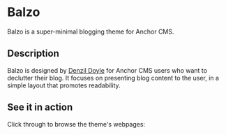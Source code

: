 # Balzo
Balzo is a super-minimal blogging theme for Anchor CMS.

## Description
Balzo is designed by [Denzil Doyle](www.denzildoyle.me) for Anchor CMS users who want to declutter their blog. It focuses on presenting blog content to the user, in a simple layout that promotes readability. 

## See it in action
Click through to browse the theme's webpages: 
